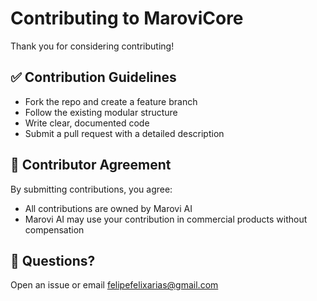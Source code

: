 # Contributing to MaroviCore

Thank you for considering contributing!

## ✅ Contribution Guidelines
- Fork the repo and create a feature branch
- Follow the existing modular structure
- Write clear, documented code
- Submit a pull request with a detailed description

## 💼 Contributor Agreement
By submitting contributions, you agree:
- All contributions are owned by Marovi AI
- Marovi AI may use your contribution in commercial products without compensation

## 📩 Questions?
Open an issue or email felipefelixarias@gmail.com
